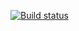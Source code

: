 [![Build status](https://ci.appveyor.com/api/projects/status/ysfooa6aiijli7vf/branch/main?svg=true)](https://ci.appveyor.com/project/MargaritaIko/ahj-popovers/branch/main)
